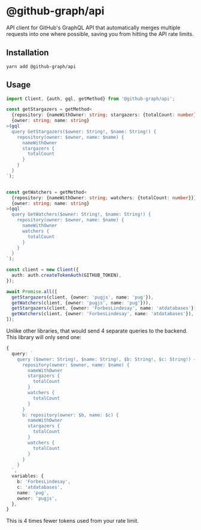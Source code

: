# @github-graph/api

API client for GitHub's GraphQL API that automatically merges multiple requests into one where possible, saving you from hitting the API rate limits.

## Installation

```
yarn add @github-graph/api
```

## Usage

```ts
import Client, {auth, gql, getMethod} from '@github-graph/api';

const getStargazers = getMethod<
  {repository: {nameWithOwner: string; stargazers: {totalCount: number}}},
  {owner: string; name: string}
>(gql`
  query GetStargazers($owner: String!, $name: String!) {
    repository(owner: $owner, name: $name) {
      nameWithOwner
      stargazers {
        totalCount
      }
    }
  }
`);


const getWatchers = getMethod<
  {repository: {nameWithOwner: string; watchers: {totalCount: number}}},
  {owner: string; name: string}
>(gql`
  query GetWatchers($owner: String!, $name: String!) {
    repository(owner: $owner, name: $name) {
      nameWithOwner
      watchers {
        totalCount
      }
    }
  }
`);

const client = new Client({
  auth: auth.createTokenAuth(GITHUB_TOKEN),
});

await Promise.all([
  getStargazers(client, {owner: 'pugjs', name: 'pug'}),
  getWatchers(client, {owner: 'pugjs', name: 'pug'})),
  getStargazers(client, {owner: 'ForbesLindesay', name: 'atdatabases'}),
  getWatchers(client, {owner: 'ForbesLindesay', name: 'atdatabases'}),
]);
```

Unlike other libraries, that would send 4 separate queries to the backend. This library will only send one:

```ts
{
  query: `
    query ($owner: String!, $name: String!, $b: String!, $c: String!) {
      repository(owner: $owner, name: $name) {
        nameWithOwner
        stargazers {
          totalCount
        }
        watchers {
          totalCount
        }
      }
      b: repository(owner: $b, name: $c) {
        nameWithOwner
        stargazers {
          totalCount
        }
        watchers {
          totalCount
        }
      }
    }
  `,
  variables: {
    b: 'ForbesLindesay',
    c: 'atdatabases',
    name: 'pug',
    owner: 'pugjs',
  },
}
```

This is 4 times fewer tokens used from your rate limit.
